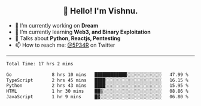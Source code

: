 <h2 align="center">👋 Hello! I'm Vishnu.</h2>


- 🔭 I’m currently working on **Dream**
- 🌱 I’m currently learning **Web3, and Binary Exploitation**
- 💬 Talks about **Python, Reactjs, Pentesting**
- 📫 How to reach me: [@5P34R](https://twitter.com/Vishnu27302693) on Twitter

---
<!--START_SECTION:waka-->

```txt
Total Time: 17 hrs 2 mins

Go               8 hrs 10 mins   ████████████░░░░░░░░░░░░░   47.99 %
TypeScript       2 hrs 45 mins   ████░░░░░░░░░░░░░░░░░░░░░   16.15 %
Python           2 hrs 43 mins   ████░░░░░░░░░░░░░░░░░░░░░   15.95 %
HTML             1 hr 30 mins    ██▒░░░░░░░░░░░░░░░░░░░░░░   08.86 %
JavaScript       1 hr 9 mins     █▓░░░░░░░░░░░░░░░░░░░░░░░   06.80 %
```

<!--END_SECTION:waka-->
